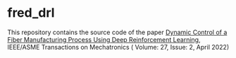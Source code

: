 # fred_drl

This repository contains the source code of the paper [Dynamic Control of a Fiber Manufacturing Process Using Deep Reinforcement Learning](https://ieeexplore.ieee.org/stamp/stamp.jsp?arnumber=9437478), IEEE/ASME Transactions on Mechatronics ( Volume: 27, Issue: 2, April 2022)
